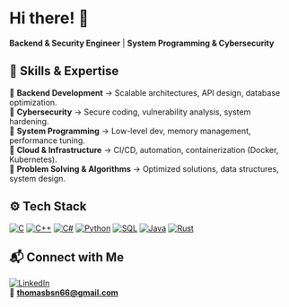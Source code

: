 # Hi there! 👋  

**Backend & Security Engineer** | **System Programming & Cybersecurity**  

## 🚀 Skills & Expertise  

🔹 **Backend Development** → Scalable architectures, API design, database optimization.  
🔹 **Cybersecurity** → Secure coding, vulnerability analysis, system hardening.  
🔹 **System Programming** → Low-level dev, memory management, performance tuning.  
🔹 **Cloud & Infrastructure** → CI/CD, automation, containerization (Docker, Kubernetes).  
🔹 **Problem Solving & Algorithms** → Optimized solutions, data structures, system design.  

## ⚙️ Tech Stack  

[![C](https://img.shields.io/badge/C-00599C?style=for-the-badge&logo=c&logoColor=white)](#)
[![C++](https://img.shields.io/badge/C%2B%2B-00599C?style=for-the-badge&logo=c%2B%2B&logoColor=white)](#)
[![C#](https://img.shields.io/badge/C%23-239120?style=for-the-badge&logo=c-sharp&logoColor=white)](#)
[![Python](https://img.shields.io/badge/Python-3776AB?style=for-the-badge&logo=python&logoColor=white)](#)
[![SQL](https://img.shields.io/badge/SQL-316192?style=for-the-badge&logo=postgresql&logoColor=white)](#)
[![Java](https://img.shields.io/badge/Java-ED8B00?style=for-the-badge&logo=java&logoColor=white)](#)
[![Rust](https://img.shields.io/badge/Rust-000000?style=for-the-badge&logo=rust&logoColor=white)](#)

## 📬 Connect with Me  

[![LinkedIn](https://img.shields.io/badge/LinkedIn-%230077B5.svg?logo=linkedin&logoColor=white)](https://www.linkedin.com/in/thomas-bsn/)  
📧 **thomasbsn66@gmail.com**  

